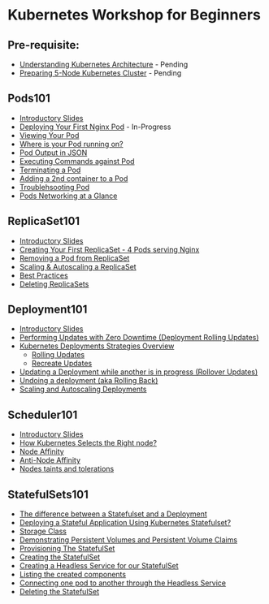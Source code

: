 # Kubernetes Workshop for Beginners

## Pre-requisite:

- [Understanding Kubernetes Architecture]() - Pending
- [Preparing 5-Node Kubernetes Cluster]() - Pending

## Pods101

 - [Introductory Slides]() 
 - [Deploying Your First Nginx Pod](https://github.com/collabnix/dockerlabs/blob/master/kubernetes/workshop/pods101/deploy-your-first-nginx-pod.md) - In-Progress
 - [Viewing Your Pod](https://github.com/collabnix/dockerlabs/blob/master/kubernetes/workshop/pods101/deploy-your-first-nginx-pod.md#viewing-your-pods) 
 - [Where is your Pod running on?](https://github.com/collabnix/dockerlabs/blob/master/kubernetes/workshop/pods101/deploy-your-first-nginx-pod.md#which-node-is-this-pod-running-on)
 - [Pod Output in JSON](https://github.com/collabnix/dockerlabs/blob/master/kubernetes/workshop/pods101/deploy-your-first-nginx-pod.md#output-in-json)
 - [Executing Commands against Pod](https://github.com/collabnix/dockerlabs/blob/master/kubernetes/workshop/pods101/deploy-your-first-nginx-pod.md#executing-commands-against-pods)
 - [Terminating a Pod](https://github.com/collabnix/dockerlabs/blob/master/kubernetes/workshop/pods101/deploy-your-first-nginx-pod.md#deleting-the-pod)
 - [Adding a 2nd container to a Pod]()
 - [Troublehsooting Pod]()
 - [Pods Networking at a Glance]()

## ReplicaSet101

 - [Introductory Slides]()
 - [Creating Your First ReplicaSet - 4 Pods serving Nginx]()
 - [Removing a Pod from ReplicaSet]()
 - [Scaling & Autoscaling a ReplicaSet]()
 - [Best Practices]()
 - [Deleting ReplicaSets]()
 
 ## Deployment101
 
 - [Introductory Slides]()
 - [Performing Updates with Zero Downtime (Deployment Rolling Updates)]()
 - [Kubernetes Deployments Strategies Overview]()
    - [Rolling Updates]()
    - [Recreate Updates]()
 -  [Updating a Deployment while another is in progress (Rollover Updates)]()
 - [Undoing a deployment (aka Rolling Back)]()
 - [Scaling and Autoscaling Deployments]()

## Scheduler101

 - [Introductory Slides]()
 - [How Kubernetes Selects the Right node?]()
 - [Node Affinity]()
 - [Anti-Node Affinity]()
 - [Nodes taints and tolerations]()
 
 ## StatefulSets101
 
 - [The difference between a Statefulset and a Deployment]()
 - [Deploying a Stateful Application Using Kubernetes Statefulset?]()
 - [Storage Class]()
 - [Demonstrating Persistent Volumes and Persistent Volume Claims]()
 - [Provisioning The StatefulSet]()
 - [Creating the StatefulSet]()
 - [Creating a Headless Service for our StatefulSet]()
 - [Listing the created components]()
 - [Connecting one pod to another through the Headless Service]()
 - [Deleting the StatefulSet]()
